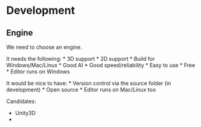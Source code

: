 # Development

## Engine

We need to choose an engine.

It needs the following:
    * 3D support
    * 2D support
    * Build for Windows/Mac/Linux
    * Good AI
    * Good speed/reliability
    * Easy to use
    * Free
    * Editor runs on Windows

It would be nice to have:
    * Version control via the source folder (in development)
    * Open source
    * Editor runs on Mac/Linux too

Candidates:
* Unity3D
* 
